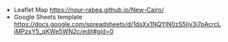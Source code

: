 - Leaflet Map https://nour-rabea.github.io/New-Cairo/
- Google Sheets template https://docs.google.com/spreadsheets/d/1dsXx1NQYlN0zS5Iiy3j7pAcrcLiMPzxY5_qKWe5WN2c/edit#gid=0
